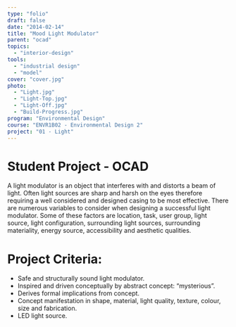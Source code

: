 ```yaml
---
type: "folio"
draft: false
date: "2014-02-14"
title: "Mood Light Modulator"
parent: "ocad"
topics:
  - "interior-design"
tools:
  - "industrial design"
  - "model"
cover: "cover.jpg"
photo:
  - "Light.jpg"
  - "Light-Top.jpg"
  - "Light-Off.jpg"
  - "Build-Progress.jpg"
program: "Environmental Design"
course: "ENVR1B02 - Environmental Design 2"
project: "01 - Light"
---
```

# Student Project - OCAD
A light modulator is an object that interferes with and distorts a beam of light. Often light sources are sharp and harsh on the eyes therefore requiring a well considered and designed casing to be most effective. There are numerous variables to consider when designing a successful light modulator. Some of these factors are location, task, user group, light source, light configuration, surrounding light sources, surrounding materiality, energy source, accessibility and aesthetic qualities.

# Project Criteria:
* Safe and structurally sound light modulator.
* Inspired and driven conceptually by abstract concept: “mysterious”.
* Derives formal implications from concept.
* Concept manifestation in shape, material, light quality, texture, colour, size and fabrication.
* LED light source.
